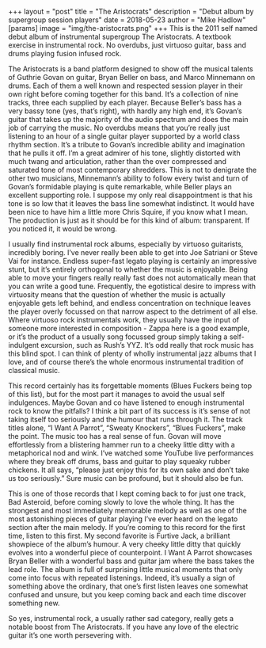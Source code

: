 +++
layout = "post"
title = "The Aristocrats"
description = "Debut album by supergroup session players"
date = 2018-05-23
author = "Mike Hadlow"
[params]
    image = "img/the-aristocrats.png"
+++
This is the 2011 self named debut album of instrumental supergroup The Aristocrats. A textbook exercise in instrumental rock. No overdubs, just virtuoso guitar, bass and drums playing fusion infused rock.

The Aristocrats is a band platform designed to show off the musical talents of Guthrie Govan on guitar, Bryan Beller on bass, and Marco Minnemann on drums. Each of them a well known and respected session player in their own right before coming together for this band. It’s a collection of nine tracks, three each supplied by each player. Because Beller’s bass has a very bassy tone (yes, that’s right), with hardly any high end, it’s Govan’s guitar that takes up the majority of the audio spectrum and does the main job of carrying the music. No overdubs means that you’re really just listening to an hour of a single guitar player supported by a world class rhythm section. It’s a tribute to Govan’s incredible ability and imagination that he pulls it off. I’m a great admirer of his tone, slightly distorted with much twang and articulation, rather than the over compressed and saturated tone of most contemporary shredders. This is not to denigrate the other two musicians, Minnemann’s ability to follow every twist and turn of Govan’s formidable playing is quite remarkable, while Beller plays an excellent supporting role. I suppose my only real disappointment is that his tone is so low that it leaves the bass line somewhat indistinct. It would have been nice to have him a little more Chris Squire, if you know what I mean. The production is just as it should be for this kind of album: transparent. If you noticed it, it would be wrong.

I usually find instrumental rock albums, especially by virtuoso guitarists, incredibly boring. I’ve never really been able to get into Joe Satriani or Steve Vai for instance. Endless super-fast legato playing is certainly an impressive stunt, but it’s entirely orthogonal to whether the music is enjoyable. Being able to move your fingers really really fast does not automatically mean that you can write a good tune. Frequently, the egotistical desire to impress with virtuosity means that the question of whether the music is actually enjoyable gets left behind, and endless concentration on technique leaves the player overly focussed on that narrow aspect to the detriment of all else. Where virtuoso rock instrumentals work, they usually have the input of someone more interested in composition - Zappa here is a good example, or it’s the product of a usually song focussed group simply taking a self-indulgent excursion, such as Rush’s YYZ. It’s odd really that rock music has this blind spot. I can think of plenty of wholly instrumental jazz albums that I love, and of course there’s the whole enormous instrumental tradition of classical music.

This record certainly has its forgettable moments (Blues Fuckers being top of this list), but for the most part it manages to avoid the usual self indulgences. Maybe Govan and co have listened to enough instrumental rock to know the pitfalls? I think a bit part of its success is it’s sense of not taking itself too seriously and the humour that runs through it. The track titles alone, “I Want A Parrot”, “Sweaty Knockers”, “Blues Fuckers”, make the point. The music too has a real sense of fun. Govan will move effortlessly from a blistering hammer run to a cheeky little ditty with a metaphorical nod and wink. I’ve watched some YouTube live performances where they break off drums, bass and guitar to play squeaky rubber chickens. It all says, “please just enjoy this for its own sake and don’t take us too seriously.” Sure music can be profound, but it should also be fun.

This is one of those records that I kept coming back to for just one track, Bad Asteroid, before coming slowly to love the whole thing. It has the strongest and most immediately memorable melody as well as one of the most astonishing pieces of guitar playing I’ve ever heard on the legato section after the main melody. If you’re coming to this record for the first time, listen to this first. My second favorite is Furtive Jack, a brilliant showpiece of the album’s humour. A very cheeky little ditty that quickly evolves into a wonderful piece of counterpoint. I Want A Parrot showcases Bryan Beller with a wonderful bass and guitar jam where the bass takes the lead role. The album is full of surprising little musical moments that only come into focus with repeated listenings. Indeed, it’s usually a sign of something above the ordinary, that one’s first listen leaves one somewhat confused and unsure, but you keep coming back and each time discover something new.

So yes, instrumental rock, a usually rather sad category, really gets a notable boost from The Aristocrats. If you have any love of the electric guitar it’s one worth persevering with.
